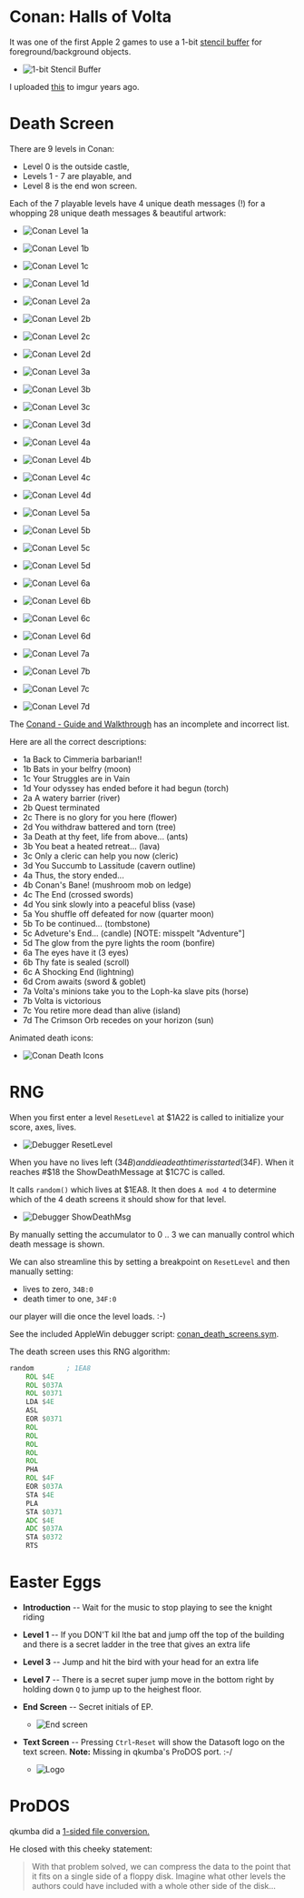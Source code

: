 # Conan: Halls of Volta

It was one of the first Apple 2 games to use a 1-bit [stencil buffer](https://en.wikipedia.org/wiki/Stencil_buffer) for foreground/background objects.

* ![1-bit Stencil Buffer](pics/conan_hgr_and_stencil.png)

I uploaded [this](https://i.imgur.com/5ZtUmBh.png) to imgur years ago.

# Death Screen

There are 9 levels in Conan:

* Level 0 is the outside castle,
* Levels 1 - 7 are playable, and
* Level 8 is the end won screen.

Each of the 7 playable levels have 4 unique death messages (!) for a whopping 28 unique death messages & beautiful artwork:

* ![Conan Level 1a](pics/conan_death_10.png)
* ![Conan Level 1b](pics/conan_death_11.png)
* ![Conan Level 1c](pics/conan_death_12.png)
* ![Conan Level 1d](pics/conan_death_13.png)

* ![Conan Level 2a](pics/conan_death_20.png)
* ![Conan Level 2b](pics/conan_death_21.png)
* ![Conan Level 2c](pics/conan_death_22.png)
* ![Conan Level 2d](pics/conan_death_23.png)

* ![Conan Level 3a](pics/conan_death_30.png)
* ![Conan Level 3b](pics/conan_death_31.png)
* ![Conan Level 3c](pics/conan_death_32.png)
* ![Conan Level 3d](pics/conan_death_33.png)

* ![Conan Level 4a](pics/conan_death_40.png)
* ![Conan Level 4b](pics/conan_death_41.png)
* ![Conan Level 4c](pics/conan_death_42.png)
* ![Conan Level 4d](pics/conan_death_43.png)

* ![Conan Level 5a](pics/conan_death_50.png)
* ![Conan Level 5b](pics/conan_death_51.png)
* ![Conan Level 5c](pics/conan_death_52.png)
* ![Conan Level 5d](pics/conan_death_53.png)

* ![Conan Level 6a](pics/conan_death_60.png)
* ![Conan Level 6b](pics/conan_death_61.png)
* ![Conan Level 6c](pics/conan_death_62.png)
* ![Conan Level 6d](pics/conan_death_63.png)

* ![Conan Level 7a](pics/conan_death_70.png)
* ![Conan Level 7b](pics/conan_death_71.png)
* ![Conan Level 7c](pics/conan_death_72.png)
* ![Conan Level 7d](pics/conan_death_73.png)

The [Conand - Guide and Walkthrough](https://gamefaqs.gamespot.com/appleii/577826-conan/faqs/7804) has an incomplete and incorrect list.

Here are all the correct descriptions:

* 1a  Back to Cimmeria barbarian!!
* 1b  Bats in your belfry (moon)
* 1c  Your Struggles are in Vain
* 1d  Your odyssey has ended before it had begun (torch)
* 2a  A watery barrier (river)
* 2b  Quest terminated
* 2c  There is no glory for you here (flower)
* 2d  You withdraw battered and torn (tree)
* 3a  Death at thy feet, life from above... (ants)
* 3b  You beat a heated retreat... (lava)
* 3c  Only a cleric can help you now (cleric)
* 3d  You Succumb to Lassitude (cavern outline)
* 4a  Thus, the story ended...
* 4b  Conan's Bane! (mushroom mob on ledge)
* 4c  The End (crossed swords)
* 4d  You sink slowly into a peaceful bliss (vase)
* 5a  You shuffle off defeated for now (quarter moon)
* 5b  To be continued... (tombstone)
* 5c  Adveture's End... (candle) [NOTE: misspelt "Adventure"]
* 5d  The glow from the pyre lights the room (bonfire)
* 6a  The eyes have it (3 eyes)
* 6b  Thy fate is sealed (scroll)
* 6c  A Shocking End (lightning)
* 6d  Crom awaits (sword & goblet)
* 7a  Volta's minions take you to the Loph-ka slave pits (horse)
* 7b  Volta is victorious
* 7c  You retire more dead than alive (island)
* 7d  The Crimson Orb recedes on your horizon (sun)

Animated death icons:

* ![Conan Death Icons](pics/conan_death_icons_animated.gif)

# RNG

When you first enter a level `ResetLevel` at $1A22 is called to initialize your score, axes, lives.

* ![Debugger ResetLevel](pics/debugger_resetlevel.png)

When you have no lives left ($34B) and die a death timer is started ($34F).  When it reaches #$18 the ShowDeathMessage at $1C7C is called.

It calls `random()` which lives at $1EA8.  It then does `A mod 4` to determine which of the 4 death screens it should show for that level.

* ![Debugger ShowDeathMsg](pics/debugger_showdeathmessage.png)

By manually setting the accumulator to 0 .. 3 we can manually control which death message is shown.

We can also streamline this by setting a breakpoint on `ResetLevel` and then manually setting:

* lives to zero, `34B:0`
* death timer to one, `34F:0`

our player will die once the level loads. :-)

See the included AppleWin debugger script: [conan_death_screens.sym](conan_death_screens.sym).

The death screen uses this RNG algorithm:

```asm
random        ; 1EA8
    ROL $4E
    ROL $037A
    ROL $0371
    LDA $4E
    ASL
    EOR $0371
    ROL
    ROL
    ROL
    ROL
    ROL
    PHA
    ROL $4F
    EOR $037A
    STA $4E
    PLA
    STA $0371
    ADC $4E
    ADC $037A
    STA $0372
    RTS
```


# Easter Eggs

* **Introduction** -- Wait for the music to stop playing to see the knight riding

* **Level 1** -- If you DON'T kil lthe bat and jump off the top of the building and there is a secret ladder in the tree that gives an extra life

* **Level 3** -- Jump and hit the bird with your head for an extra life

* **Level 7** -- There is a secret super jump move in the bottom right by holding down `Q` to jump up to the heighest floor.

* **End Screen** -- Secret initials of EP.

  * ![End screen](pics/conan_win.png)

* **Text Screen** -- Pressing `Ctrl`-`Reset` will show the Datasoft logo on the text screen. **Note:** Missing in qkumba's ProDOS port. :-/

  * ![Logo](pics/conan_easter_egg_text_screen.png)

# ProDOS

qkumba did a [1-sided file conversion.](http://pferrie.epizy.com/misc/lowlevel16.htm?i=1)

He closed with this cheeky statement:

> With that problem solved, we can compress the data to the point that it fits on a single side of a floppy disk. Imagine what other levels the authors could have included with a whole other side of the disk...

